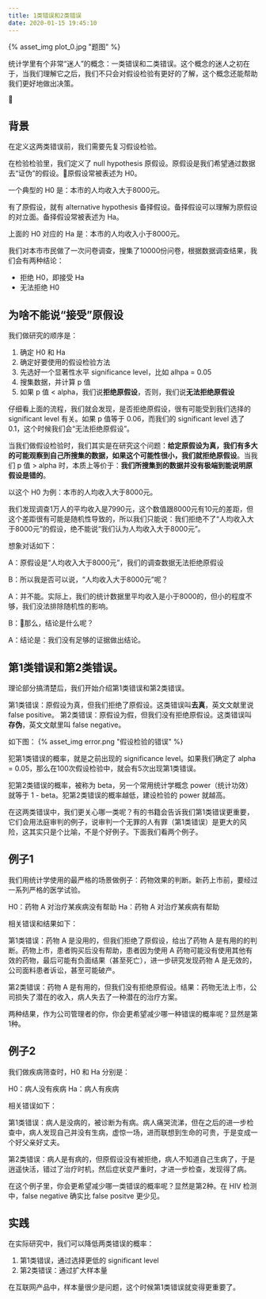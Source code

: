 ```yaml
---
title: 1类错误和2类错误
date: 2020-01-15 19:45:10
---
```


{% asset_img plot_0.jpg "题图" %}

统计学里有个非常“迷人”的概念：一类错误和二类错误。这个概念的迷人之初在于，当我们理解它之后，我们不只会对假设检验有更好的了解，这个概念还能帮助我们更好地做出决策。

<!-- more -->

## 背景

在定义这两类错误前，我们需要先复习假设检验。

在检验检验里，我们定义了 null hypothesis 原假设。原假设是我们希望通过数据去“证伪”的假设。原假设常被表述为 H0。

一个典型的 H0 是：本市的人均收入大于8000元。

有了原假设，就有 alternative hypothesis 备择假设。备择假设可以理解为原假设的对立面。备择假设常被表述为 Ha。

上面的 H0 对应的 Ha 是：本市的人均收入小于8000元。

我们对本市市民做了一次问卷调查，搜集了10000份问卷，根据数据调查结果，我们会有两种结论：
- 拒绝 H0，即接受 Ha
- 无法拒绝 H0

## 为啥不能说“接受”原假设

我们做研究的顺序是：
1. 确定 H0 和 Ha
1. 确定好要使用的假设检验方法
1. 先选好一个显著性水平 significance level，比如 alhpa = 0.05
1. 搜集数据，并计算 p 值
1. 如果 p 值 < alpha，我们说**拒绝原假设**，否则，我们说**无法拒绝原假设**

仔细看上面的流程，我们就会发现，是否拒绝原假设，很有可能受到我们选择的 significant level 有关。如果 p 值等于 0.06，而我们的 significant level 选了 0.1，这个时候我们会“无法拒绝原假设”。

当我们做假设检验时，我们其实是在研究这个问题：**给定原假设为真，我们有多大的可能观察到自己所搜集的数据，如果这个可能性很小，我们就拒绝原假设**。当我们 p 值 > alpha 时，本质上等价于：**我们所搜集到的数据并没有极端到能说明原假设是错的**。

以这个 H0 为例：本市的人均收入大于8000元。 

我们发现调查1万人的平均收入是7990元，这个数值跟8000元有10元的差距，但这个差距很有可能是随机性导致的，所以我们只能说：我们拒绝不了“人均收入大于8000元”的假设，绝不能说“我们认为人均收入大于8000元”。

想象对话如下：

A：原假设是“人均收入大于8000元”，我们的调查数据无法拒绝原假设

B：所以我是否可以说，“人均收入大于8000元”呢？

A：并不能。实际上，我们的统计数据里平均收入是小于8000的，但小的程度不够，我们没法排除随机性的影响。

B：那么，结论是什么呢？

A：结论是：我们没有足够的证据做出结论。

## 第1类错误和第2类错误。

理论部分搞清楚后，我们开始介绍第1类错误和第2类错误。

第1类错误：原假设为真，但我们拒绝了原假设。这类错误叫**去真**，英文文献里说 false positive。
第2类错误：原假设为假，但我们没有拒绝原假设。这类错误叫**存伪**，英文文献里叫 false negative。

如下图：
{% asset_img error.png "假设检验的错误" %}

犯第1类错误的概率，就是之前出现的 significance level。如果我们确定了 alpha = 0.05，那么在100次假设检验中，就会有5次出现第1类错误。

犯第2类错误的概率，被称为 beta，另一个常用统计学概念 power（统计功效）就等于 1 - beta。犯第2类错误的概率越低，建设检验的 power 就越高。

在这两类错误中，我们更关心哪一类呢？有的书籍会告诉我们第1类错误更重要，它们会用法庭审判的例子，说审判一个无罪的人有罪（第1类错误）是更大的风险，这其实只是个比喻，不是个好例子。下面我们看两个例子。

## 例子1

我们用统计学使用的最严格的场景做例子：药物效果的判断。新药上市前，要经过一系列严格的医学试验。

H0：药物 A 对治疗某疾病没有帮助
Ha：药物 A 对治疗某疾病有帮助

相关错误和结果如下：

第1类错误：药物 A 是没用的，但我们拒绝了原假设，给出了药物 A 是有用的的判断。药物上市，患者购买后没有帮助，患者因为使用 A 药物可能没有使用其他有效的药物，最后可能有负面结果（甚至死亡），进一步研究发现药物 A 是无效的，公司面料患者诉讼，甚至可能破产。

第2类错误：药物 A 是有用的，但我们没有拒绝原假设。结果：药物无法上市，公司损失了潜在的收入，病人失去了一种潜在的治疗方案。

两种结果，作为公司管理者的你，你会更希望减少哪一种错误的概率呢？显然是第1种。

## 例子2

我们做疾病筛查时，H0 和 Ha 分别是：

H0：病人没有疾病
Ha：病人有疾病

相关错误如下：

第1类错误：病人是没病的，被诊断为有病。病人痛哭流涕，但在之后的进一步检查中，病人发现自己并没有生病，虚惊一场，进而联想到生命的可贵，于是变成一个好父亲好丈夫。

第2类错误：病人是有病的，但原假设没有被拒绝，病人不知道自己生病了，于是逍遥快活，错过了治疗时机，然后症状变严重时，才进一步检查，发现得了病。

在这个例子里，你会更希望减少哪一类错误的概率呢？显然是第2种。在 HIV 检测中，false negative 确实比 false positve 更少见。

## 实践

在实际研究中，我们可以降低两类错误的概率：
1. 第1类错误，通过选择更低的 significant level
2. 第2类错误：通过扩大样本量

在互联网产品中，样本量很少是问题，这个时候第1类错误就变得更重要了。
